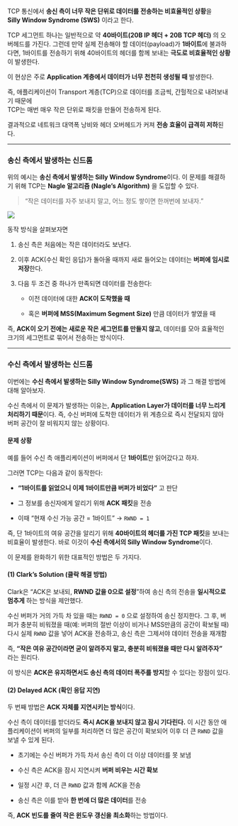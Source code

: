 
TCP 통신에서 **송신 측이 너무 작은 단위로 데이터를 전송하는 비효율적인 상황**을  
**Silly Window Syndrome (SWS)** 이라고 한다.

TCP 세그먼트 하나는 일반적으로 약 **40바이트(20B IP 헤더 + 20B TCP 헤더)** 의 오버헤드를 가진다.  그런데 만약 실제 전송해야 할 데이터(payload)가 **1바이트**에 불과하다면, 1바이트를 전송하기 위해 40바이트의 헤더를 함께 보내는 **극도로 비효율적인 상황**이 발생한다.

이 현상은 주로 **Application 계층에서 데이터가 너무 천천히 생성될 때** 발생한다.  

즉, 애플리케이션이 Transport 계층(TCP)으로 데이터를 조금씩, 간헐적으로 내려보내기 때문에  
TCP는 매번 매우 작은 단위로 패킷을 만들어 전송하게 된다.  

결과적으로 네트워크 대역폭 낭비와 헤더 오버헤드가 커져 **전송 효율이 급격히 저하**된다.

---
### 송신 측에서 발생하는 신드롬

위의 예시는 **송신 측에서 발생하는 Silly Window Syndrome**이다.  이 문제를 해결하기 위해 TCP는 **Nagle 알고리즘 (Nagle’s Algorithm)** 을 도입할 수 있다.

> “작은 데이터를 자주 보내지 말고, 어느 정도 쌓이면 한꺼번에 보내자.”

![](Pasted%20image%2020251013232853.png)

동작 방식을 살펴보자면 

1. 송신 측은 처음에는 작은 데이터라도 보낸다.
    
2. 이후 ACK(수신 확인 응답)가 돌아올 때까지 새로 들어오는 데이터는 **버퍼에 임시로 저장**한다.
    
3. 다음 두 조건 중 하나가 만족되면 데이터를 전송한다:
    
    - 이전 데이터에 대한 **ACK이 도착했을 때**
        
    - 혹은 **버퍼에 MSS(Maximum Segment Size)** 만큼 데이터가 쌓였을 때
        

즉, **ACK이 오기 전에는 새로운 작은 세그먼트를 만들지 않고**,  데이터를 모아 효율적인 크기의 세그먼트로 묶어서 전송하는 방식이다.


---
### 수신 측에서 발생하는 신드롬

이번에는 **수신 측에서 발생하는 Silly Window Syndrome(SWS)** 과 그 해결 방법에 대해 알아보자.

수신 측에서 이 문제가 발생하는 이유는, **Application Layer가 데이터를 너무 느리게 처리하기 때문**이다. 즉, 수신 버퍼에 도착한 데이터가 위 계층으로 즉시 전달되지 않아 버퍼 공간이 잘 비워지지 않는 상황이다.

#### 문제 상황

예를 들어 수신 측 애플리케이션이 버퍼에서 단 **1바이트**만 읽어갔다고 하자.  

그러면 TCP는 다음과 같이 동작한다:

- **“1바이트를 읽었으니 이제 1바이트만큼 버퍼가 비었다”** 고 판단
    
- 그 정보를 송신자에게 알리기 위해 **ACK 패킷**을 전송
    
- 이때 “현재 수신 가능 공간 = 1바이트” → `RWND = 1`
    

즉, 단 1바이트의 여유 공간을 알리기 위해 **40바이트의 헤더를 가진 TCP 패킷**을 보내는 비효율이 발생한다. 바로 이것이 **수신 측에서의 Silly Window Syndrome**이다.

이 문제를 완화하기 위한 대표적인 방법은 두 가지다.

#### (1) Clark’s Solution (클락 해결 방법)

Clark은 “ACK은 보내되, **RWND 값을 0으로 설정**”하여 
송신 측의 전송을 **일시적으로 멈추게** 하는 방식을 제안했다.

수신 버퍼가 거의 가득 차 있을 때는 `RWND = 0` 으로 설정하여 송신 정지한다. 그 후, 버퍼가 충분히 비워졌을 때(예: 버퍼의 절반 이상이 비거나 MSS만큼의 공간이 확보될 때) 다시 실제 `RWND` 값을 넣어 ACK을 전송하고, 송신 측은 그제서야 데이터 전송을 재개함
    
즉, **“작은 여유 공간이라면 굳이 알려주지 말고, 충분히 비워졌을 때만 다시 알려주자”**  
라는 원리다.

이 방식은 **ACK은 유지하면서도 송신 측의 데이터 폭주를 방지**할 수 있다는 장점이 있다.


#### (2) Delayed ACK (확인 응답 지연)

두 번째 방법은 **ACK 자체를 지연시키는 방식**이다.

수신 측이 데이터를 받더라도 **즉시 ACK을 보내지 않고 잠시 기다린다.** 이 시간 동안 애플리케이션이 버퍼의 일부를 처리하면 더 많은 공간이 확보되어 이후 더 큰 `RWND` 값을 보낼 수 있게 된다.

- 초기에는 수신 버퍼가 가득 차서 송신 측이 더 이상 데이터를 못 보냄
    
- 수신 측은 ACK을 잠시 지연시켜 **버퍼 비우는 시간 확보**
    
- 일정 시간 후, 더 큰 `RWND` 값과 함께 ACK을 전송
    
- 송신 측은 이를 받아 **한 번에 더 많은 데이터**를 전송
    

즉, **ACK 빈도를 줄여 작은 윈도우 갱신을 최소화**하는 방법이다.